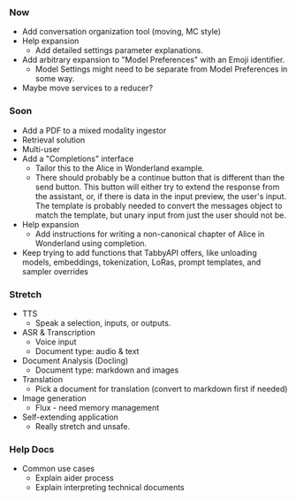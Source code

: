 ### Now
* Add conversation organization tool (moving, MC style)
* Help expansion
    * Add detailed settings parameter explanations.
* Add arbitrary expansion to "Model Preferences" with an Emoji identifier.
    * Model Settings might need to be separate from Model Preferences in some way.
* Maybe move services to a reducer?

### Soon
* Add a PDF to a mixed modality ingestor
* Retrieval solution
* Multi-user
* Add a "Completions" interface
    * Tailor this to the Alice in Wonderland example.
    * There should probably be a continue button that is different than the send button. This button will either try to extend the response from the assistant, or, if there is data in the input preview, the user's input. The template is probably needed to convert the messages object to match the template, but unary input from just the user should not be.  
* Help expansion
    * Add instructions for writing a non-canonical chapter of Alice in Wonderland using completion.
* Keep trying to add functions that TabbyAPI offers, like unloading models, embeddings, tokenization, LoRas, prompt templates, and sampler overrides

### Stretch
* TTS
    * Speak a selection, inputs, or outputs.
* ASR & Transcription
    * Voice input
    * Document type: audio & text
* Document Analysis (Docling)
    * Document type: markdown and images
* Translation
    * Pick a document for translation (convert to markdown first if needed)
* Image generation
    * Flux - need memory management
* Self-extending application
    * Really stretch and unsafe.

### Help Docs
* Common use cases
    * Explain aider process
    * Explain interpreting technical documents